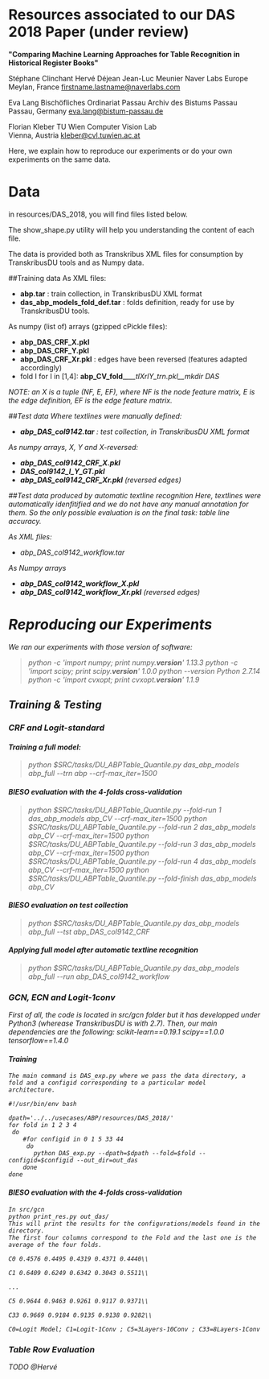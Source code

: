 # Resources associated to our DAS 2018 Paper (under review)

__"Comparing Machine Learning Approaches for Table Recognition in Historical Register Books"__

  Stéphane Clinchant
  Hervé Déjean
  Jean-Luc Meunier
  Naver Labs Europe
  Meylan, France
  firstname.lastname@naverlabs.com 
 
  Eva Lang
  Bischöfliches Ordinariat Passau
  Archiv des Bistums Passau
  Passau, Germany
  eva.lang@bistum-passau.de

  Florian Kleber
  TU Wien
  Computer Vision Lab	 
  Vienna, Austria
  kleber@cvl.tuwien.ac.at


Here, we explain how to reproduce our experiments or do your own experiments on the same data.

# Data

in resources/DAS_2018, you will find files listed below. 

The show_shape.py utility will help you understanding the content of each file. 

The data is provided both as Transkribus XML files for consumption by TranskribusDU tools and as Numpy data.

##Training data
As XML files:
- __abp.tar__ : train collection, in TranskribusDU XML format
- __das_abp_models_fold_def.tar__ : folds definition, ready for use by TranskribusDU tools.

As numpy (list of) arrays (gzipped cPickle files):
- __abp_DAS_CRF_X.pkl__   
- __abp_DAS_CRF_Y.pkl__
- __abp_DAS_CRF_Xr.pkl__ : edges have been reversed (features adapted accordingly)
- fold I for I in [1,4]: __abp_CV_fold___<I>___tlXrlY_trn.pkl__mkdir DAS

NOTE: an X is a tuple (NF, E, EF), where NF is the node feature matrix, E is the edge definition, EF is the edge feature matrix.

##Test data
Where textlines were manually defined:
- __abp_DAS_col9142.tar__ : test collection, in TranskribusDU XML format

As numpy arrays, X, Y and X-reversed:
- __abp_DAS_col9142_CRF_X.pkl__
- __DAS_col9142_l_Y_GT.pkl__  
- __abp_DAS_col9142_CRF_Xr.pkl__   (reversed edges)

##Test data produced by automatic textline recognition
Here, textlines were automatically idenfitified and we do not have any manual annotation for them. So the only possible evaluation is on the final task: table line accuracy.

As XML files:
- abp_DAS_col9142_workflow.tar

As Numpy arrays
- __abp_DAS_col9142_workflow_X.pkl__   
- __abp_DAS_col9142_workflow_Xr.pkl__    (reversed edges)

# Reproducing our Experiments

We ran our experiments with those version of software:
> python -c 'import numpy; print numpy.__version__'
1.13.3
> python -c 'import scipy; print scipy.__version__'
1.0.0
> python --version
Python 2.7.14
> python -c 'import cvxopt; print cvxopt.__version__'
1.1.9

## Training & Testing

### CRF and Logit-standard

#### Training a full model:
> python $SRC/tasks/DU_ABPTable_Quantile.py   das_abp_models abp_full   --trn abp --crf-max_iter=1500

#### BIESO evaluation with the 4-folds cross-validation
> python $SRC/tasks/DU_ABPTable_Quantile.py --fold-run 1  das_abp_models abp_CV --crf-max_iter=1500 
> python $SRC/tasks/DU_ABPTable_Quantile.py --fold-run 2  das_abp_models abp_CV --crf-max_iter=1500 
> python $SRC/tasks/DU_ABPTable_Quantile.py --fold-run 3  das_abp_models abp_CV --crf-max_iter=1500 
> python $SRC/tasks/DU_ABPTable_Quantile.py --fold-run 4  das_abp_models abp_CV --crf-max_iter=1500 
> python $SRC/tasks/DU_ABPTable_Quantile.py --fold-finish das_abp_models abp_CV  

#### BIESO evaluation on test collection
> python $SRC/tasks/DU_ABPTable_Quantile.py   das_abp_models abp_full --tst abp_DAS_col9142_CRF

#### Applying full model after automatic textline recognition
> python $SRC/tasks/DU_ABPTable_Quantile.py das_abp_models abp_full --run abp_DAS_col9142_workflow


### GCN, ECN and Logit-1conv

First of all, the code is located in src/gcn folder but it has developped under Python3 (wherease TranskribusDU is with 2.7).
Then, our main dependencies are the following:
    scikit-learn==0.19.1
    scipy==1.0.0
    tensorflow==1.4.0


#### Training

    The main command is DAS_exp.py where we pass the data directory, a fold and a configid corresponding to a particular model
    architecture.

    #!/usr/bin/env bash

    dpath='../../usecases/ABP/resources/DAS_2018/'
    for fold in 1 2 3 4
     do
        #for configid in 0 1 5 33 44
         do
           python DAS_exp.py --dpath=$dpath --fold=$fold --configid=$configid --out_dir=out_das
        done
    done

#### BIESO evaluation with the 4-folds cross-validation
    In src/gcn
    python print_res.py out_das/
    This will print the results for the configurations/models found in the directory.
    The first four columns correspond to the Fold and the last one is the average of the four folds.

    C0 0.4576 0.4495 0.4319 0.4371 0.4440\\

    C1 0.6409 0.6249 0.6342 0.3043 0.5511\\

    ...

    C5 0.9644 0.9463 0.9261 0.9117 0.9371\\

    C33 0.9669 0.9184 0.9135 0.9138 0.9282\\

    C0=Logit Model; C1=Logit-1Conv ; C5=3Layers-10Conv ; C33=8Layers-1Conv

### Table Row Evaluation

TODO @Hervé






